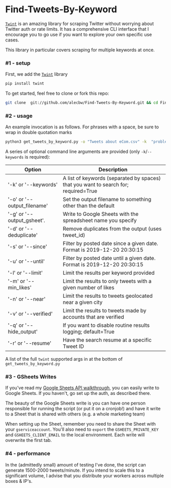 # Find-Tweets-By-Keyword

[`Twint`](https://github.com/twintproject/twint) is an amazing library for scraping Twitter without worrying about Twitter auth or rate limits. It has a comprehensive CLI interface that I encourage you to go use if you want to explore your own specific use cases.

This library in particular covers scraping for multiple keywords at once.

### \#1 - setup

First, we add the [`Twint`](https://github.com/twintproject/twint) library
```bash
pip install twint
```

To get started, feel free to clone or fork this repo: 
```bash
git clone  git://github.com/alecbw/Find-Tweets-By-Keyword.git && cd Find-Tweets-By-Keyword
```

### \#2 - usage

An example invocation is as follows. For phrases with a space, be sure to wrap in double quotation marks
```bash
python3 get_tweets_by_keyword.py -o "Tweets about eCom.csv" -k  "problem with magento" "shopify bug" woocommerce -l 10
```

A series of optional command line arguments are provided (only `-k`/`--keywords` is required):

| Option                   | Description                                                                           
|---------------------------|-------------------------------------------------------------------------------------------
| '-k' or '--keywords'        | A list of keywords (separated by spaces) that you want to search for; required=True
| '-o' or '--output_filename' | Set the output filename to something other than the default                             
| '-g' or '--output_gsheet'.  | Write to Google Sheets with the spreadsheet name you specify
| '-d' or '--deduplicate'     | Remove duplicates from the output (uses tweet_id)
| '-s' or '--since'           | Filter by posted date since a given date. Format is 2019-12-20 20:30:15
| '-u' or '--until'           | Filter by posted date until a given date. Format is 2019-12-20 20:30:15
| '-l' or '--limit'           | Limit the results per keyword provided                          
| '-m' or '--min_likes'       | Limit the results to only tweets with a given number of likes       
| '-n' or '--near'            | Limit the results to tweets geolocated near a given city            
| '-v' or '--verified'        | Limit the results to tweets made by accounts that are verified     
| '-q' or '--hide_output'     | If you want to disable routine results logging;  default=True
| '-r' or '--resume'          | Have the search resume at a specific Tweet ID


A list of the full `twint` supported args in at the bottom of `get_tweets_by_keyword.py`


### \#3 - GSheets Writes

If you've read my [Google Sheets API walkthrough](https://www.alec.fyi/set-up-google-sheets-apis-and-treat-sheets-like-a-database.html), you can easily write to Google Sheets. If you haven't, go set up the auth, as described there. 

The beauty of the Google Sheets write is you can have one person responsible for running the script (or put it on a cronjob!) and have it write to a Sheet that is shared with others (e.g. a whole marketing team)

When setting up the Sheet, remember you need to share the Sheet with your `gserviceaccount`. You'll also need to `export` the `GSHEETS_PRIVATE_KEY` and `GSHEETS_CLIENT_EMAIL` to the local environment. Each write will overwrite the first tab.

### \#4 - performance

In the (admittedly small) amount of testing I've done, the script can generate 1500-2000 tweets/minute. If you intend to scale this to a significant volume, I advise that you distribute your workers across multiple boxes & IP's.

